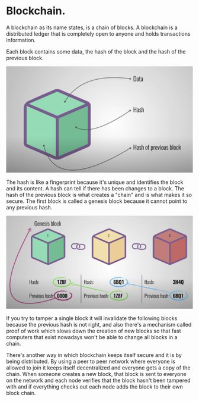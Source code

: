 # Blockchain.

A blockchain as its name states, is a chain of blocks. A blockchain is a distributed ledger that is completely open to anyone and holds transactions information.

Each block contains some data, the hash of the block and the hash of the previous block.

![](./block.png)

The hash is like a fingerprint because it's unique and identifies the block and its content. A hash can tell if there has been changes to a block. The hash of the previous block is what creates a "chain" and is what makes it so secure. The first block is called a genesis block because it cannot point to any previous hash.

![](./chain.png)

If you try to tamper a single block it will invalidate the following blocks because the previous hash is not right, and also there's a mechanism called proof of work which slows down the creation of new blocks so that fast computers that exist nowadays won't be able to change all blocks in a chain.

There's another way in which blockchain keeps itself secure and it is by being distributed. By using a peer to peer network where everyone is allowed to join it keeps itself decentralized and everyone gets a copy of the chain. When someone creates a new block, that block is sent to everyone on the network and each node verifies that the block hasn't been tampered with and if everything checks out each node adds the block to their own block chain.
